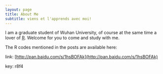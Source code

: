 ```yaml
---
layout: page
title: About Me
subtitle: viens et l'apprends avec moi!
---
```


I am a graduate student of Wuhan University, of course at the same time a lover of [R](https://www.r-project.org/).
Welcome for you to come and study with me.

The R codes mentioned in the posts are available here:

link: [http://pan.baidu.com/s/1hsBOFAk](http://pan.baidu.com/s/1hsBOFAk)

key: r8f4
